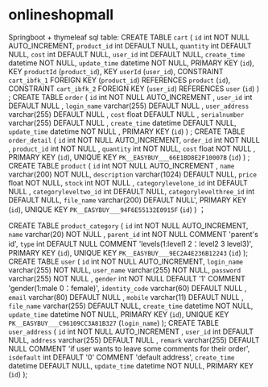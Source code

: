 # onlineshopmall
Springboot + thymeleaf
sql table:
CREATE TABLE `cart` (
  `id` int NOT NULL AUTO_INCREMENT,
  `product_id` int DEFAULT NULL,
  `quantity` int DEFAULT NULL,
  `cost` int DEFAULT NULL,
  `user_id` int DEFAULT NULL,
  `create_time` datetime NOT NULL,
  `update_time` datetime NOT NULL,
  PRIMARY KEY (`id`),
  KEY `productId` (`product_id`),
  KEY `userId` (`user_id`),
  CONSTRAINT `cart_ibfk_1` FOREIGN KEY (`product_id`) REFERENCES `product` (`id`),
  CONSTRAINT `cart_ibfk_2` FOREIGN KEY (`user_id`) REFERENCES `user` (`id`)
) ;
CREATE TABLE `order` (
  `id` int NOT NULL AUTO_INCREMENT ,
  `user_id` int DEFAULT NULL ,
  `login_name` varchar(255) DEFAULT NULL ,
  `user_address` varchar(255) DEFAULT NULL ,
  `cost` float DEFAULT NULL ,
  `serialnumber` varchar(255) DEFAULT NULL ,
  `create_time` datetime DEFAULT NULL,
  `update_time` datetime NOT NULL ,
  PRIMARY KEY (`id`)
) ;
CREATE TABLE `order_detail` (
  `id` int NOT NULL AUTO_INCREMENT,
  `order_id` int NOT NULL ,
  `product_id` int NOT NULL ,
  `quantity` int NOT NULL,
  `cost` float NOT NULL ,
  PRIMARY KEY (`id`),
  UNIQUE KEY `PK__EASYBUY___66E1BD8E2F10007B` (`id`)
) ;
CREATE TABLE `product` (
  `id` int NOT NULL AUTO_INCREMENT ,
  `name` varchar(200) NOT NULL,
  `description` varchar(1024) DEFAULT NULL,
  `price` float NOT NULL,
  `stock` int NOT NULL ,
  `categorylevelone_id` int DEFAULT NULL ,
  `categoryleveltwo_id` int DEFAULT NULL,
  `categorylevelthree_id` int DEFAULT NULL,
  `file_name` varchar(200) DEFAULT NULL',
  PRIMARY KEY (`id`),
  UNIQUE KEY `PK__EASYBUY___94F6E55132E0915F` (`id`)
) ；

CREATE TABLE `product_category` (
  `id` int NOT NULL AUTO_INCREMENT,
  `name` varchar(20) NOT NULL ,
  `parent_id` int NOT NULL COMMENT 'parent's id',
  `type` int DEFAULT NULL COMMENT 'levels(1:level1 2：level2 3 level3)',
  PRIMARY KEY (`id`),
  UNIQUE KEY `PK__EASYBUY___9EC2A4E236B12243` (`id`)
);
CREATE TABLE `user` (
  `id` int NOT NULL AUTO_INCREMENT,
  `login_name` varchar(255) NOT NULL,
  `user_name` varchar(255) NOT NULL,
  `password` varchar(255) NOT NULL ,
  `gender` int NOT NULL DEFAULT '1' COMMENT 'gender(1:male 0：female)',
  `identity_code` varchar(60) DEFAULT NULL ,
  `email` varchar(80) DEFAULT NULL ,
  `mobile` varchar(11) DEFAULT NULL ,
  `file_name` varchar(255) DEFAULT NULL,
  `create_time` datetime NOT NULL,
  `update_time` datetime NOT NULL,
  PRIMARY KEY (`id`),
  UNIQUE KEY `PK__EASYBUY___C96109CC3A81B327` (`login_name`)
);
CREATE TABLE `user_address` (
  `id` int NOT NULL AUTO_INCREMENT ,
  `user_id` int DEFAULT NULL,
  `address` varchar(255) DEFAULT NULL ,
  `remark` varchar(255) DEFAULT NULL COMMENT 'if user wants to leave some comments for their order',
  `isdefault` int DEFAULT '0' COMMENT 'default address',
  `create_time` datetime DEFAULT NULL,
  `update_time` datetime NOT NULL,
  PRIMARY KEY (`id`)
);
